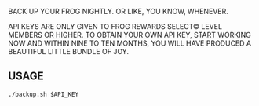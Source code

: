 BACK UP YOUR FROG NIGHTLY. OR LIKE, YOU KNOW, WHENEVER.

API KEYS ARE ONLY GIVEN TO FROG REWARDS SELECT© LEVEL MEMBERS OR HIGHER.
TO OBTAIN YOUR OWN API KEY, START WORKING NOW AND WITHIN NINE TO TEN MONTHS,
YOU WILL HAVE PRODUCED A BEAUTIFUL LITTLE BUNDLE OF JOY.

## USAGE

`./backup.sh $API_KEY`
